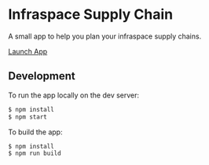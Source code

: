 # Infraspace Supply Chain

A small app to help you plan your infraspace supply chains.

[Launch App](https://roaders.github.io/infraspace-supply-chain/)

## Development

To run the app locally on the dev server:

```bash
$ npm install
$ npm start
```

To build the app:

```bash
$ npm install
$ npm run build
```
